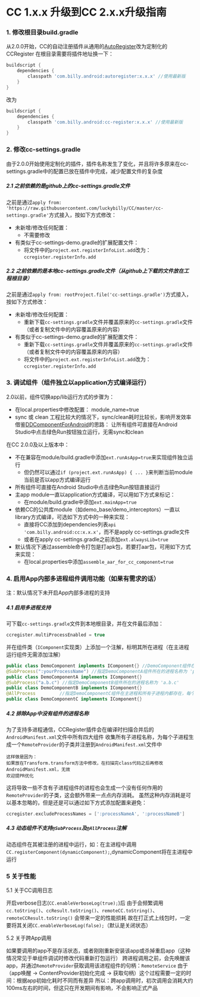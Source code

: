 # CC 1.x.x 升级到CC 2.x.x升级指南

### 1. 修改根目录build.gradle

从2.0.0开始，CC的自动注册插件从通用的[AutoRegister](https://github.com/luckybilly/AutoRegister)改为定制化的CCRegister
在根目录需要将插件地址换一下：

```groovy
buildscript {
    dependencies {
        classpath 'com.billy.android:autoregister:x.x.x' //使用最新版
    }
}
```
改为
```groovy
buildscript {
    dependencies {
        classpath 'com.billy.android:cc-register:x.x.x' //使用最新版
    }
}
```

### 2. 修改cc-settings.gradle
由于2.0.0开始使用定制化的插件，插件名称发生了变化，并且将许多原来在cc-settings.gradle中的配置已放在插件中完成，减少配置文件的复杂度

##### 2.1 之前依赖的是github上的cc-settings.gradle文件
之前是通过`apply from: 'https://raw.githubusercontent.com/luckybilly/CC/master/cc-settings.gradle'`方式接入，按如下方式修改：

- 未新增/修改任何配置： 
    - 不需要修改
- 有类似于cc-settings-demo.gradle的扩展配置文件： 
    - 将文件中的`project.ext.registerInfoList.add`改为：`ccregister.registerInfo.add`
    
##### 2.2 之前依赖的是本地cc-settings.gradle文件（从github上下载的文件放在工程根目录）
之前是通过`apply from: rootProject.file('cc-settings.gradle')`方式接入，按如下方式修改：
- 未新增/修改任何配置： 
    - 重新下载`cc-settings.gradle`文件并覆盖原来的`cc-settings.gradle`文件（或者复制文件中的内容覆盖原来的内容）
- 有类似于cc-settings-demo.gradle的扩展配置文件： 
    - 重新下载`cc-settings.gradle`文件并覆盖原来的`cc-settings.gradle`文件（或者复制文件中的内容覆盖原来的内容）
    - 将文件中的`project.ext.registerInfoList.add`改为：`ccregister.registerInfo.add`
    
### 3. 调试组件（组件独立以application方式编译运行）
2.0以前，组件切换app/lib运行方式的步骤为：
- 在local.properties中修改配置： module_name=true
- sync 或 clean
工程比较大的情况下，sync/clean耗时比较长，影响开发效率
借鉴[DDComponentForAndroid](https://github.com/luojilab/DDComponentForAndroid)的思路：
    让所有组件可直接在Android Studio中点击绿色Run按钮独立运行，无需sync和clean

在CC 2.0.0及以上版本中：
- 不在兼容在module/build.gradle中添加`ext.runAsApp=true`来实现组件独立运行
    - 但仍然可以通过`if (project.ext.runAsApp) { ... }`来判断当前module当前是否以app方式编译运行
- 所有组件可直接在Android Studio中点击绿色Run按钮直接运行
- 主app module一直以application方式编译，可以用如下方式来标记：
    - 在module/build.gradle中添加`ext.mainApp=true`
- 依赖CC的公共库module（如demo_base/demo_interceptors）一直以library方式编译，可选如下方式中的一种来实现：
    - 直接将CC添加到dependencies列表`api 'com.billy.android:cc:x.x.x'`，而不是apply cc-settings.gradle文件
    - 或者在apply cc-settings.gradle之前添加`ext.alwaysLib=true`
- 默认情况下通过assemble命令打包是打apk包，若要打aar包，可用如下方式来实现：
    - 在local.properties中添加`assemble_aar_for_cc_component=true`
    
### 4. 启用App内部多进程组件调用功能（如果有需求的话）

注：默认情况下未开启App内部多进程的支持
##### 4.1 启用多进程支持
可下载`cc-settings.gradle`文件到本地根目录，并在文件最后添加：
```groovy
ccregister.multiProcessEnabled = true
```
并在组件类（`IComponent`实现类）上添加一个注解，标明其所在进程（在主进程运行组件无需添加注解）
```java
public class DemoComponent implements IComponent{} //DemoComponent组件在主进程运行
@SubProcess(":yourProcessName") //指定DemoComponentA组件所在的进程名称为 'packageName:yourProcessName'
public class DemoComponentA implements IComponent{}
@SubProcess("a.b.c") //指定DemoComponentB组件所在的进程名称为 'a.b.c'
public class DemoComponentB implements IComponent{}
@AllProcess         //指定DemoComponentC组件在主进程和所有子进程内都存在，每个进程调用进程内部的DemoComponentC组件
public class DemoComponentC implements IComponent{}
```

##### 4.2 排除App中没有组件的进程名称
为了支持多进程通信，CCRegister插件会在编译时扫描合并后的`AndroidManifest.xml`文件中所有四大组件
收集所有子进程名称，为每个子进程生成一个`RemoteProvider`的子类并注册到`AndroidManifest.xml`文件中

    这样做是因为：
    如果放在Transform.transform方法中修改，在扫描完class代码之后再修改AndroidManifest.xml，无效
    欢迎提PR优化
    
这将导致一些不含有子进程组件的进程也会生成一个没有任何作用的`RemoteProvider`的子类，这会额外带来一点点内存消耗。
虽然这种内存消耗是可以基本忽略的，但是还是可以通过如下方式添加配置来避免：
```groovy
ccregister.excludeProcessNames = [':processNameA', ':processNameB']
```
##### 4.3 动态组件不支持`@SubProcess`及`@AllProcess`注解
动态组件在其被注册的进程中运行，如：在主进程中调用`CC.registerComponent(dynamicComponent);`,dynamicComponent将在主进程中运行
    
### 5 关于性能
5.1 关于CC调用日志

开启verbose日志(`CC.enableVerboseLog(true);`)后
由于会频繁调用`cc.toString()`、`ccResult.toString()`、`remoteCC.toString()`、`remoteCCResult.toString()`
会带来一定的性能损耗
故在打正式上线包时，一定要将其关闭`CC.enableVerboseLog(false);`（默认是关闭状态）
    
5.2 关于跨App调用

如果要调用的app不是存活状态，或者刚刚重新安装该app或杀掉重启app（这种情况常见于单组件调试时修改代码重新打包运行）
跨进程调用之前，会先唤醒该app，并通过`RemoteProvider`获取调用该进程组件的句柄：`RemoteService`
由于（app唤醒 -> ContentProvider初始化完成 -> 获取句柄）这个过程需要一定的时间：根据app初始化耗时不同而有差异
所以：跨app调用时，初次调用会消耗大约100ms左右的时间，但这只在开发期间有影响，不会影响正式产品
    
    